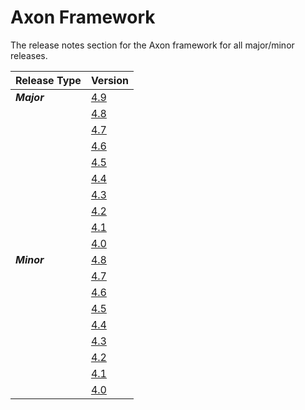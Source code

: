 # Axon Framework

The release notes section for the Axon framework for all major/minor releases.

| Release Type | Version                                    |
|:-------------|:-------------------------------------------|
| _**Major**_  | [4.9](rn-af-major-releases.md#release-4.9) |
|              | [4.8](rn-af-major-releases.md#release-4.8) |
|              | [4.7](rn-af-major-releases.md#release-4.7) |
|              | [4.6](rn-af-major-releases.md#release-4.6) |
|              | [4.5](rn-af-major-releases.md#release-4.5) |
|              | [4.4](rn-af-major-releases.md#release-4.4) |
|              | [4.3](rn-af-major-releases.md#release-4.3) |
|              | [4.2](rn-af-major-releases.md#release-4.2) |
|              | [4.1](rn-af-major-releases.md#release-4.1) |
|              | [4.0](rn-af-major-releases.md#release-4.0) |
| _**Minor**_  | [4.8](rn-af-minor-releases.md#release-4.8) |
|              | [4.7](rn-af-minor-releases.md#release-4.7) |
|              | [4.6](rn-af-minor-releases.md#release-4.6) |
|              | [4.5](rn-af-minor-releases.md#release-4.5) |
|              | [4.4](rn-af-minor-releases.md#release-4.4) |
|              | [4.3](rn-af-minor-releases.md#release-4.3) |
|              | [4.2](rn-af-minor-releases.md#release-4.2) |
|              | [4.1](rn-af-minor-releases.md#release-4.1) |
|              | [4.0](rn-af-minor-releases.md#release-4.0) |


